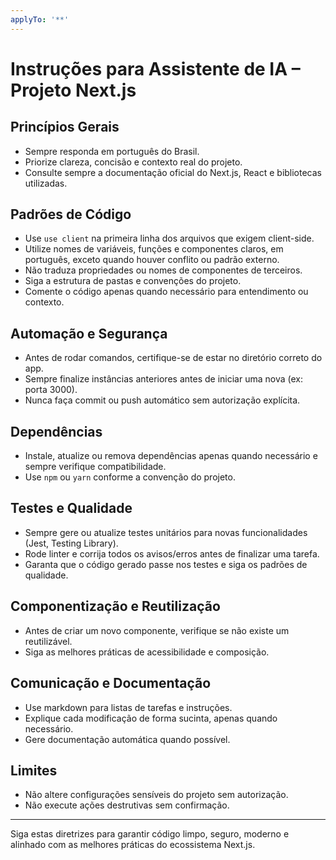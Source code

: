 ```yaml
---
applyTo: '**'
---
```



# Instruções para Assistente de IA – Projeto Next.js

## Princípios Gerais
- Sempre responda em português do Brasil.
- Priorize clareza, concisão e contexto real do projeto.
- Consulte sempre a documentação oficial do Next.js, React e bibliotecas utilizadas.

## Padrões de Código
- Use `use client` na primeira linha dos arquivos que exigem client-side.
- Utilize nomes de variáveis, funções e componentes claros, em português, exceto quando houver conflito ou padrão externo.
- Não traduza propriedades ou nomes de componentes de terceiros.
- Siga a estrutura de pastas e convenções do projeto.
- Comente o código apenas quando necessário para entendimento ou contexto.

## Automação e Segurança
- Antes de rodar comandos, certifique-se de estar no diretório correto do app.
- Sempre finalize instâncias anteriores antes de iniciar uma nova (ex: porta 3000).
- Nunca faça commit ou push automático sem autorização explícita.

## Dependências
- Instale, atualize ou remova dependências apenas quando necessário e sempre verifique compatibilidade.
- Use `npm` ou `yarn` conforme a convenção do projeto.

## Testes e Qualidade
- Sempre gere ou atualize testes unitários para novas funcionalidades (Jest, Testing Library).
- Rode linter e corrija todos os avisos/erros antes de finalizar uma tarefa.
- Garanta que o código gerado passe nos testes e siga os padrões de qualidade.

## Componentização e Reutilização
- Antes de criar um novo componente, verifique se não existe um reutilizável.
- Siga as melhores práticas de acessibilidade e composição.

## Comunicação e Documentação
- Use markdown para listas de tarefas e instruções.
- Explique cada modificação de forma sucinta, apenas quando necessário.
- Gere documentação automática quando possível.

## Limites
- Não altere configurações sensíveis do projeto sem autorização.
- Não execute ações destrutivas sem confirmação.

---
Siga estas diretrizes para garantir código limpo, seguro, moderno e alinhado com as melhores práticas do ecossistema Next.js.





























